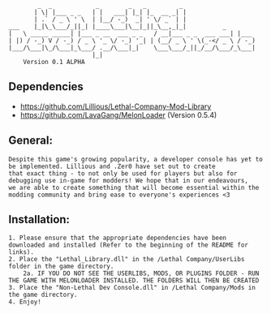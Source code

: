 

            _  _            _        _   _         _                 
           | \| |___ _ _   | |   ___| |_| |_  __ _| |                
           | .` / _ \ ' \  | |__/ -_)  _| ' \/ _` | |                
    ___    |_|\_\___/_||_| |____\___|\__|_||_\__,_|_|          _     
    |   \ _____ _____| |___ _ __  ___ _ _   / __|___ _ _  ___ ___| |___ 
    | |) / -_) V / -_) / _ \ '_ \/ -_) '_| | (__/ _ \ ' \(_-</ _ \ / -_)
    |___/\___|\_/\___|_\___/ .__/\___|_|    \___\___/_||_/__/\___/_\___|
                           |_|                                          
	    Version 0.1 ALPHA



## Dependencies
- https://github.com/Lillious/Lethal-Company-Mod-Library
- https://github.com/LavaGang/MelonLoader (Version 0.5.4)

## General:
    Despite this game's growing popularity, a developer console has yet to be implemented. Lillious and .Zer0 have set out to create 
    that exact thing - to not only be used for players but also for debugging use in-game for modders! We hope that in our endeavours,
    we are able to create something that will become essential within the modding community and bring ease to everyone's experiences <3

## Installation:
    1. Please ensure that the appropriate dependencies have been downloaded and installed (Refer to the beginning of the README for links).
    2. Place the "Lethal_Library.dll" in the /Lethal Company/UserLibs folder in the game directory.
        2a. IF YOU DO NOT SEE THE USERLIBS, MODS, OR PLUGINS FOLDER - RUN THE GAME WITH MELONLOADER INSTALLED. THE FOLDERS WILL THEN BE CREATED
    3. Place the "Non-Lethal Dev Console.dll" in /Lethal Company/Mods in the game directory.
    4. Enjoy!